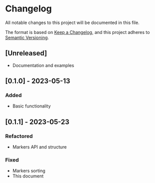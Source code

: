 # Changelog
All notable changes to this project will be documented in this file.

The format is based on [Keep a Changelog](https://keepachangelog.com/en/1.0.0/),
and this project adheres to [Semantic Versioning](https://semver.org/spec/v2.0.0.html).

## [Unreleased]
- Documentation and examples

## [0.1.0] - 2023-05-13
### Added
- Basic functionality

## [0.1.1] - 2023-05-23
### Refactored
- Markers API and structure
### Fixed
- Markers sorting
- This document
